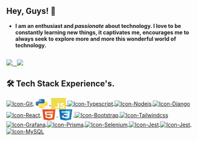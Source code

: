 ## Hey, Guys! :no_good:

- <strong> I am an enthusiast and <i> passionate </i> about technology. I love to be constantly learning new things, it captivates me, encourages me to always seek to explore more and more this wonderful world of technology. </strong> 

## 

<!-- Stats of profile -->
<div>
  <a href="https://github.com/vihugoos">
    <img height="185em" src="https://github-readme-stats.vercel.app/api?username=vihugoos&show_icons=true&theme=dracula&include_all_commits=true&count_private=true"/>
    &nbsp; 
    <img height="185em" src="https://github-readme-stats.vercel.app/api/top-langs/?username=vihugoos&layout=compact&langs_count=7&theme=dracula"/>
  </a>
</div>

## 🛠 Tech Stack Experience's. 
 
<!-- Tech Stack Experience's --> 
<div style="display: inline_block">
  
  <!-- Icon Git -->
  <a href="https://git-scm.com/"> 
    <img align="center" alt="Icon-Git" height="60" width="50" src="https://cdn.jsdelivr.net/gh/devicons/devicon/icons/git/git-plain-wordmark.svg"> 
  </a>
  <!-- Icon Python --> 
  <a href="https://www.python.org/"> 
    <img align="center" alt="Icon-Python" height="30" width="40" src="https://raw.githubusercontent.com/devicons/devicon/master/icons/python/python-original.svg"> 
  </a>
  <!-- Icon Javascript -->
  <a href="https://developer.mozilla.org/en-US/docs/Web/JavaScript"> 
    <img align="center" alt="Icon-Javascript" height="30" width="40" src="https://raw.githubusercontent.com/devicons/devicon/master/icons/javascript/javascript-plain.svg">
  </a>
  <!-- Icon Typescript -->
  <a href="https://www.typescriptlang.org/">
    <img align="center" alt="Icon-Typescript" height="30" width="40" src="https://cdn.jsdelivr.net/gh/devicons/devicon/icons/typescript/typescript-original.svg">
  <a/>
  <!-- Icon Nodejs-->
  <a href="https://nodejs.org/en/">
    <img align="center" alt="Icon-Nodejs" height="35" src="https://cdn.jsdelivr.net/gh/devicons/devicon/icons/nodejs/nodejs-original.svg">
  </a>
  <!-- Icon Django -->
  <a href="https://www.djangoproject.com/">
    <img align="center" alt="Icon-Django" height="30" width="40" src="https://cdn.jsdelivr.net/gh/devicons/devicon/icons/django/django-plain.svg">
  </a>
   <!-- Icon React -->
  <a href="https://reactjs.org/"> 
     <img align="center" alt="Icon-React" height="30" width="45" src="https://cdn.jsdelivr.net/gh/devicons/devicon/icons/react/react-original.svg">
  </a>
  <!-- Icon HTML5 -->
  <a href="https://developer.mozilla.org/en-US/docs/Web/HTML">
    <img align="center" alt="Icon-HTML5" height="30" width="40" src="https://raw.githubusercontent.com/devicons/devicon/master/icons/html5/html5-original.svg">
  </a>
  <!-- Icon CSS3 -->
  <a href="https://developer.mozilla.org/en-US/docs/Web/CSS">
    <img align="center" alt="Icon-CSS3" height="30" width="40" src="https://raw.githubusercontent.com/devicons/devicon/master/icons/css3/css3-original.svg">
  </a>
  <!-- Icon Bootstrap -->
  <a href="https://getbootstrap.com/">
    <img align="center" alt="Icon-Bootstrap" height="35" width="40" src="https://cdn.jsdelivr.net/gh/devicons/devicon/icons/bootstrap/bootstrap-plain.svg">
  </a>
  <!-- Icon Tailwindcss -->
  <a href="https://tailwindcss.com/">
    <img align="center" alt="Icon-Tailwindcss" height="35" width="40" src="https://cdn.jsdelivr.net/gh/devicons/devicon/icons/tailwindcss/tailwindcss-plain.svg">
  </a>
  <!-- Icon Grafana -->
  <a href="https://grafana.com/">
    <img align="center" alt="Icon-Grafana" height="30" width="45" src="https://cdn.jsdelivr.net/gh/devicons/devicon/icons/grafana/grafana-original.svg">
  </a>
  <!-- Icon Prisma -->
  <a href="https://www.mysql.com/">
    <img align="center" alt="Icon-Prisma" height="30" src="https://d2eip9sf3oo6c2.cloudfront.net/tags/images/000/001/287/square_480/prismaHD.png">
  </a> 
  <!-- Icon Selenium -->
  <a href="https://www.selenium.dev/">
    <img align="center" alt="Icon-Selenium" height="30" width="45" src="https://cdn.jsdelivr.net/gh/devicons/devicon/icons/selenium/selenium-original.svg">
  </a>
  <!-- Icon Jest -->
  <a href="https://jestjs.io/pt-BR/"> 
    <img align="center" alt="Icon-Jest" height="30" width="45" src="https://cdn.jsdelivr.net/gh/devicons/devicon/icons/jest/jest-plain.svg">
  </a>
  <!-- Icon Postgresql -->
  <a href="https://jestjs.io/pt-BR/"> 
    <img align="center" alt="Icon-Jest" height="38" width="38" src="https://cdn.jsdelivr.net/gh/devicons/devicon/icons/postgresql/postgresql-plain.svg">
  </a>
  &nbsp; 
  <!-- Icon MySQL -->
  <a href="https://www.mysql.com/">
    <img align="center" alt="Icon-MySQL" height="65" width="65" src="https://cdn.jsdelivr.net/gh/devicons/devicon/icons/mysql/mysql-original-wordmark.svg">
  </a>
</div>

